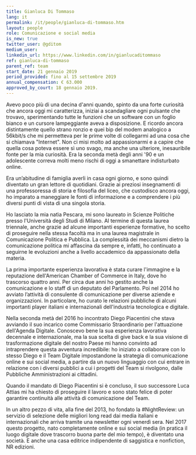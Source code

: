 ```yaml
---
title: Gianluca Di Tommaso
lang: it
permalink: /it/people/gianluca-di-tommaso.htm
layout: people
role: Comunicazione e social media
is_new: true
twitter_user: @gditom
medium_user:
linkedin_url: https://www.linkedin.com/in/gianlucaditommaso
ref: gianluca-di-tommaso
parent_ref: team
start_date: 21 gennaio 2019
period_provided: fino al 15 settembre 2019
annual_compensation: € 63.000
approved_by_court: 18 gennaio 2019.
---
```

Avevo poco più di una decina d'anni quando, spinto da una forte curiosità che ancora oggi mi caratterizza, iniziai a scandagliare ogni pulsante che trovavo, sperimentando tutte le funzioni che un software con un foglio bianco e un cursore lampeggiante aveva a disposizione. E ricordo ancora distintamente quello strano ronzio e quei bip del modem analogico a 56kbit/s che mi permetteva per le prime volte di collegarmi ad una cosa che si chiamava "Internet". Non ci misi molto ad appassionarmi e a capire che quella cosa poteva essere sì uno svago, ma anche una ulteriore, inesauribile fonte per la mia curiosità. Era la seconda metà degli anni '90 e un adolescente correva molti meno rischi di oggi a smanettare indisturbato online.

Era un’abitudine di famiglia averli in casa ogni giorno, e sono quindi diventato un gran lettore di quotidiani. Grazie ai preziosi insegnamenti di una professoressa di storia e filosofia del liceo, che custodisco ancora oggi, ho imparato a maneggiare le fonti di informazione e a comprendere i più diversi punti di vista di una singola storia.

Ho lasciato la mia natìa Pescara, mi sono laureato in Scienze Politiche presso l'Università degli Studi di Milano. Al termine di questa laurea triennale, anche grazie ad alcune importanti esperienze formative, ho scelto di proseguire nella stessa facoltà ma in una laurea magistrale in Comunicazione Politica e Pubblica. La complessità dei meccanismi dietro la comunicazione politica mi affascina da sempre e, infatti, ho continuato a seguirne le evoluzioni anche a livello accademico da appassionato della materia.

La prima importante esperienza lavorativa è stata curare l'immagine e la reputazione dell'American Chamber of Commerce in Italy, dove ho trascorso quattro anni. Per circa due anni ho gestito anche la comunicazione e lo staff di un deputato del Parlamento.
Poi nel 2014 ho avviato l’attività di consulente di comunicazione per diverse aziende e organizzazioni. In particolare, ho curato le relazioni pubbliche di alcuni importanti player italiani e internazionali dell'industria tecnologica e digitale.

Nella seconda metà del 2016 ho incontrato Diego Piacentini che stava avviando il suo incarico come Commissario Straordinario per l'attuazione dell'Agenda Digitale. Conoscevo bene la sua esperienza lavorativa decennale e internazionale, ma la sua scelta di give back e la sua visione di trasformazione digitale del nostro Paese mi hanno convinto ad intraprendere questa avventura incredibile: ho iniziato a collaborare con lo stesso Diego e il Team Digitale impostandone la strategia di comunicazione online e sui social media, a partire da un nuovo linguaggio con cui entrare in relazione con i diversi pubblici a cui i progetti del Team si rivolgono, dalle Pubbliche Amministrazioni ai cittadini.

Quando il mandato di Diego Piacentini si è concluso, il suo successore Luca Attias mi ha chiesto di proseguire il lavoro e sono stato felice di poter garantire continuità alle attività di comunicazione del Team.

In un altro pezzo di vita, alla fine del 2013, ho fondato la #NightReview: un servizio di selezione delle migliori long read dai media italiani e internazionali che arriva tramite una newsletter ogni venerdì sera. Nel 2017 questo progetto, nato completamente online e sui social media (in pratica il luogo digitale dove trascorro buona parte del mio tempo), è diventato una società. E anche una casa editrice indipendente di saggistica e nonfiction, NR edizioni.

